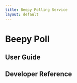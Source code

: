 ```yaml
---
title: Beepy Polling Service
layout: default
---
```


# Beepy Poll

## User Guide

## Developer Reference
